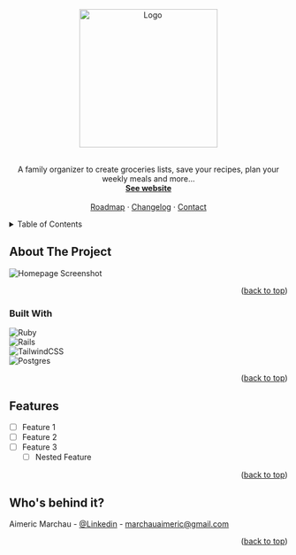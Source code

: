 <div align="center">
  <img src="https://github.com/Aimeric33/famizy/assets/107474450/513eefca-716e-40ac-9865-50dfbe6b3a6a" alt="Logo" width="250">
  <br />
  <br />
  <p align="center">
    A family organizer to create groceries lists, save your recipes, plan your weekly meals and more...
    <br />
    <a href="https://www.famizy.com" target="_blank"><strong>See website</strong></a>
    <br />
    <br />
    <a href="https://famizy.featurebase.app/" target="_blank">Roadmap</a>
    ·
    <a href="https://famizy.featurebase.app/changelog" target="_blank">Changelog</a>
    ·
    <a href="mailto:hello@famizy.com" target="_blank">Contact</a>
  </p>
</div>



<!-- TABLE OF CONTENTS -->
<details>
  <summary>Table of Contents</summary>
  <ol>
    <li><a href="#about-the-project">About The Project</a></li>
    <li><a href="#features">Features</a></li>
    <li><a href="#whos-behind-it">Who's behind it?</a></li>
  </ol>
</details>


<!-- ABOUT THE PROJECT -->
## About The Project

![Homepage Screenshot](https://github.com/Aimeric33/famizy/assets/107474450/6e84de74-df19-4992-ac5c-ad068a050434)


<p align="right">(<a href="#readme-top">back to top</a>)</p>



### Built With

![Ruby](https://img.shields.io/badge/ruby-%23CC342D.svg?style=for-the-badge&logo=ruby&logoColor=white) <br/>
![Rails](https://img.shields.io/badge/rails-%23CC0000.svg?style=for-the-badge&logo=ruby-on-rails&logoColor=white) <br/>
![TailwindCSS](https://img.shields.io/badge/tailwindcss-%2338B2AC.svg?style=for-the-badge&logo=tailwind-css&logoColor=white) <br/>
![Postgres](https://img.shields.io/badge/postgres-%23316192.svg?style=for-the-badge&logo=postgresql&logoColor=white) <br/>

<p align="right">(<a href="#readme-top">back to top</a>)</p>

<!-- FEATURES -->
## Features

- [ ] Feature 1
- [ ] Feature 2
- [ ] Feature 3
    - [ ] Nested Feature

<p align="right">(<a href="#readme-top">back to top</a>)</p>


<!-- TEAM -->
## Who's behind it?

Aimeric Marchau - [@Linkedin](https://www.linkedin.com/in/aimeric-marchau/) - marchauaimeric@gmail.com

<p align="right">(<a href="#readme-top">back to top</a>)</p>

